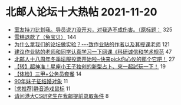 # 北邮人论坛十大热帖 2021-11-20

- [室友持刀比划我。导员说刀没开刃，对我造不成伤害。（原标题：](https://bbs.byr.cn/article/Talking/6313715) 325
- [雪糕退款了（兔宝贝）](https://bbs.byr.cn/article/Food/516868) 144
- [为什么拿我们的论坛做实验？---致作业贴的作者以及其授课老师](https://bbs.byr.cn/article/Feeling/3180436) 121
- [建议作业贴的老师和同学认真学习一下网课《科研诚信和学术规范](https://bbs.byr.cn/article/Picture/3306000) 47
- [北邮人十八周年冬季坛服投票开始啦~快来pick你心仪的那个它吧！](https://bbs.byr.cn/article/Tshirt/90562) 27
- [【转】超神准！星座小王子独创的新型占卜、來一起試玩一下！](https://bbs.byr.cn/article/Constellations/326533) 19
- [【体检】三甲+公务员套餐](https://bbs.byr.cn/article/Job/2148859) 14
- [90年妹子征结婚对象](https://bbs.byr.cn/article/Friends/2010612) 11
- [[求推荐]静音游戏鼠标](https://bbs.byr.cn/article/HardWare/224228) 11
- [请问港大CS研究生在我邮提前录取条件](https://bbs.byr.cn/article/GoAbroad/381259) 8


